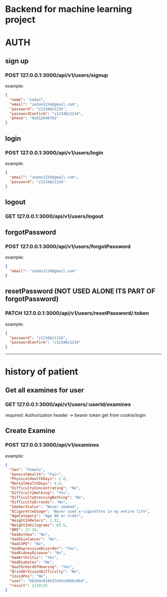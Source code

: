 # Backend for machine learning project

# AUTH

## sign up

### POST 127.0.0.1:3000/api/v1/users/signup

example:

```json
{
  "name": "zedan",
  "email": "zedan1234@gmail.com",
  "password": "z1234@z1234",
  "passwordConfirm": "z1234@z1234",
  "phone": "01012646762"
}
```

## login

### POST 127.0.0.1:3000/api/v1/users/login

example:

```json
{
  "email": "zedan1234@gmail.com",
  "password": "z1234@z1234"
}
```

## logout

### GET 127.0.0.1:3000/api/v1/users/logout

## forgotPassword

### POST 127.0.0.1:3000/api/v1/users/forgotPassword

example:

```json
{
  "email": "zedan1234@gmail.com"
}
```

## resetPassword (NOT USED ALONE ITS PART OF forgotPassword)

### PATCH 127.0.0.1:3000/api/v1/users/resetPassword/:token

example:

```json
{
  "password": "z1234@z1234",
  "passwordConfirm": "z1234@z1234"
}
```

<hr>

# history of patient

## Get all examines for user

### GET 127.0.0.1:3000/api/v1/users/:userId/examines

required: Authorization header -> bearer token get from cookie/login

## Create Examine

### POST 127.0.0.1:3000/api/v1/examines

example:

```json
{
  "Sex": "Female",
  "GeneralHealth": "Fair",
  "PhysicalHealthDays": 2.0,
  "MentalHealthDays": 4.0,
  "DifficultyConcentrating": "No",
  "DifficultyWalking": "Yes",
  "DifficultyDressingBathing": "No",
  "DifficultyErrands": "No",
  "SmokerStatus": "Never smoked",
  "ECigaretteUsage": "Never used e-cigarettes in my entire life",
  "AgeCategory": "Age 80 or older",
  "HeightInMeters": 1.52,
  "WeightInKilograms": 63.5,
  "BMI": 27.34,
  "HadAsthma": "No",
  "HadSkinCancer": "No",
  "HadCOPD": "No",
  "HadDepressiveDisorder": "Yes",
  "HadKidneyDisease": "No",
  "HadArthritis": "Yes",
  "HadDiabetes": "No",
  "DeafOrHardOfHearing": "Yes",
  "BlindOrVisionDifficulty": "No",
  "CovidPos": "No",
  "user": "662b9a910e37e94a30bbc664",
  "result": 2134125
}
```
